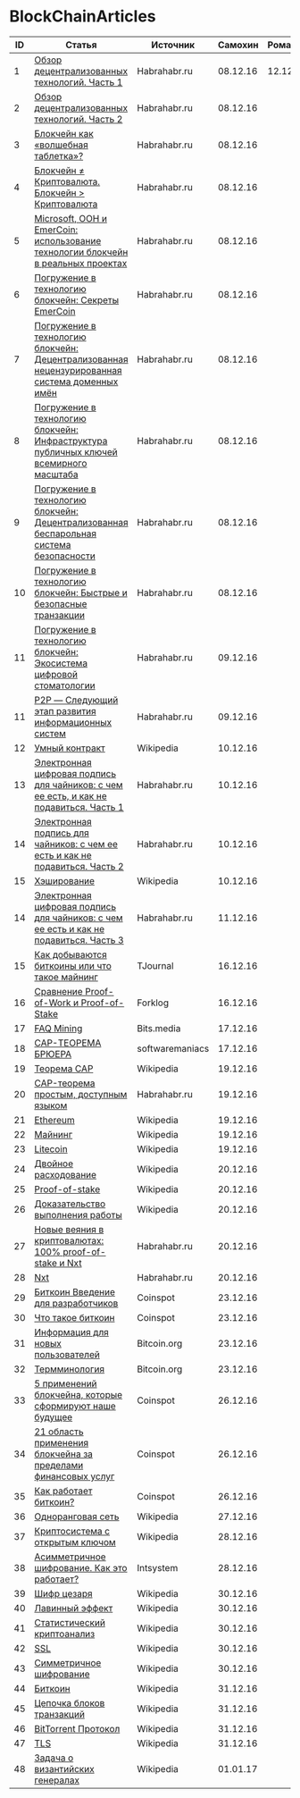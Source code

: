# BlockChainArticles

|   ID   | Статья | Источник| Самохин | Романов |
|--------|--------|---------|---------|---------|
|1|[Обзор децентрализованных технологий. Часть 1](https://habrahabr.ru/post/237765/)|Habrahabr.ru|08.12.16|12.12.16|
|2|[Обзор децентрализованных технологий. Часть 2](https://geektimes.ru/post/241426/)|Habrahabr.ru|08.12.16||
|3|[Блокчейн как «волшебная таблетка»?](https://habrahabr.ru/company/acronis/blog/309686/)|Habrahabr.ru|08.12.16||
|4|[Блокчейн ≠ Криптовалюта. Блокчейн > Криптовалюта](https://habrahabr.ru/post/313212/)|Habrahabr.ru|08.12.16||
|5|[Microsoft, ООН и EmerCoin: использование технологии блокчейн в реальных проектах](https://habrahabr.ru/company/microsoft/blog/310812/)|Habrahabr.ru|08.12.16||
|6|[Погружение в технологию блокчейн: Секреты EmerCoin](https://habrahabr.ru/company/microsoft/blog/311690/)|Habrahabr.ru|08.12.16||
|7|[Погружение в технологию блокчейн: Децентрализованная нецензурированная система доменных имён](https://habrahabr.ru/company/microsoft/blog/314368/)|Habrahabr.ru|08.12.16||
|8|[Погружение в технологию блокчейн: Инфраструктура публичных ключей всемирного масштаба](https://habrahabr.ru/company/microsoft/blog/316326/)|Habrahabr.ru|08.12.16||
|9|[Погружение в технологию блокчейн: Децентрализованная беспарольная система безопасности](https://habrahabr.ru/company/microsoft/blog/316864/)|Habrahabr.ru|08.12.16||
|10|[Погружение в технологию блокчейн: Быстрые и безопасные транзакции](https://habrahabr.ru/company/microsoft/blog/312308/)|Habrahabr.ru|08.12.16||
|11|[Погружение в технологию блокчейн: Экосистема цифровой стоматологии](https://habrahabr.ru/company/microsoft/blog/313130/)|Habrahabr.ru|09.12.16||
|11|[P2P — Следующий этап развития информационных систем](https://habrahabr.ru/post/239225/)|Habrahabr.ru|09.12.16||
|12|[Умный контракт](https://ru.wikipedia.org/wiki/%D0%A3%D0%BC%D0%BD%D1%8B%D0%B9_%D0%BA%D0%BE%D0%BD%D1%82%D1%80%D0%B0%D0%BA%D1%82)|Wikipedia|10.12.16||
|13|[Электронная цифровая подпись для чайников: с чем ее есть, и как не подавиться. Часть 1](https://habrahabr.ru/post/97066/)|Habrahabr.ru|10.12.16||
|14|[Электронная подпись для чайников: с чем ее есть и как не подавиться. Часть 2](https://habrahabr.ru/post/97283/)|Habrahabr.ru|10.12.16||
|15|[Хэширование](https://ru.wikipedia.org/wiki/%D0%A5%D0%B5%D1%88%D0%B8%D1%80%D0%BE%D0%B2%D0%B0%D0%BD%D0%B8%D0%B5)|Wikipedia|10.12.16||
|14|[Электронная цифровая подпись для чайников: с чем ее есть и как не подавиться. Часть 3](https://habrahabr.ru/post/98323/)|Habrahabr.ru|11.12.16||
|15|[Как добываются биткоины или что такое майнинг](https://tjournal.ru/p/bitcoin-mining)|TJournal|16.12.16||
|16|[Сравнение Proof-of-Work и Proof-of-Stake](http://forklog.com/comparing-pow-and-pos/)|Forklog|16.12.16||
|17|[FAQ Mining](https://bits.media/faq-mining/#whatsmining)|Bits.media|17.12.16||
|18|[CAP-ТЕОРЕМА БРЮЕРА](http://softwaremaniacs.org/blog/2010/01/31/brewers-cap-theorem/)|softwaremaniacs|17.12.16||
|19|[Теорема CAP](https://ru.wikipedia.org/wiki/%D0%A2%D0%B5%D0%BE%D1%80%D0%B5%D0%BC%D0%B0_CAP)|Wikipedia|19.12.16||
|20|[CAP-теорема простым, доступным языком](https://habrahabr.ru/post/130577/)|Habrahabr.ru|19.12.16||
|21|[Ethereum](https://ru.wikipedia.org/wiki/Ethereum)|Wikipedia|19.12.16||
|22|[Майнинг](https://ru.wikipedia.org/wiki/%D0%9C%D0%B0%D0%B9%D0%BD%D0%B8%D0%BD%D0%B3)|Wikipedia|19.12.16||
|23|[Litecoin](https://ru.wikipedia.org/wiki/Litecoin)|Wikipedia|19.12.16||
|24|[Двойное расходование](https://ru.wikipedia.org/wiki/%D0%94%D0%B2%D0%BE%D0%B9%D0%BD%D0%BE%D0%B5_%D1%80%D0%B0%D1%81%D1%85%D0%BE%D0%B4%D0%BE%D0%B2%D0%B0%D0%BD%D0%B8%D0%B5)|Wikipedia|20.12.16||
|25|[Proof-of-stake](https://ru.wikipedia.org/wiki/Proof-of-stake)|Wikipedia|20.12.16||
|26|[Доказательство выполнения работы](https://ru.wikipedia.org/wiki/%D0%94%D0%BE%D0%BA%D0%B0%D0%B7%D0%B0%D1%82%D0%B5%D0%BB%D1%8C%D1%81%D1%82%D0%B2%D0%BE_%D0%B2%D1%8B%D0%BF%D0%BE%D0%BB%D0%BD%D0%B5%D0%BD%D0%B8%D1%8F_%D1%80%D0%B0%D0%B1%D0%BE%D1%82%D1%8B)|Wikipedia|20.12.16||
|27|[Новые веяния в криптовалютах: 100% proof-of-stake и Nxt](https://habrahabr.ru/post/207120/)|Habrahabr.ru|20.12.16||
|28|[Nxt](https://ru.wikipedia.org/wiki/Nxt)|Habrahabr.ru|20.12.16||
|29|[Биткоин Введение для разработчиков](http://coinspot.io/technology/bitkojn-vvedenie-dlya-razrabotchikov-2/)|Сoinspot|23.12.16||
|30|[Что такое биткоин](http://coinspot.io/beginners/chto-takoe-bitcoin/)|Сoinspot|23.12.16||
|31|[Информация для новых пользователей](https://bitcoin.org/ru/how-it-works)|Bitcoin.org|23.12.16||
|32|[Термминология](https://bitcoin.org/ru/vocabulary)|Bitcoin.org|23.12.16||
|33|[5 применений блокчейна, которые сформируют наше будущее](http://coinspot.io/news/breaking-news/5-primenenij-blokchejna-kotorye-sformiruyut-nashe-budushhee/)|Сoinspot|26.12.16||
|34|[21 область применения блокчейна за пределами финансовых услуг](http://coinspot.io/news/breaking-news/21-oblast-primeneniya-blokchejna-za-predelami-finansovyh-uslug/)|Сoinspot|26.12.16||
|35|[Как работает биткоин?](http://coinspot.io/beginners/kak-proxodyat-bitkojn-tranzakcii/)|Сoinspot|26.12.16||
|36|[Одноранговая сеть](https://ru.wikipedia.org/wiki/%D0%9E%D0%B4%D0%BD%D0%BE%D1%80%D0%B0%D0%BD%D0%B3%D0%BE%D0%B2%D0%B0%D1%8F_%D1%81%D0%B5%D1%82%D1%8C)|Wikipedia|27.12.16||
|37|[Криптосистема с открытым ключом](https://ru.wikipedia.org/wiki/%D0%9A%D1%80%D0%B8%D0%BF%D1%82%D0%BE%D1%81%D0%B8%D1%81%D1%82%D0%B5%D0%BC%D0%B0_%D1%81_%D0%BE%D1%82%D0%BA%D1%80%D1%8B%D1%82%D1%8B%D0%BC_%D0%BA%D0%BB%D1%8E%D1%87%D0%BE%D0%BC)|Wikipedia|28.12.16||
|38|[Асимметричное шифрование. Как это работает?](https://intsystem.org/security/asymmetric-encryption-how-it-work/)|Intsystem|28.12.16||
|39|[Шифр цезаря](https://ru.wikipedia.org/wiki/%D0%A8%D0%B8%D1%84%D1%80_%D0%A6%D0%B5%D0%B7%D0%B0%D1%80%D1%8F)|Wikipedia|30.12.16||
|40|[Лавинный эффект](https://ru.wikipedia.org/wiki/%D0%9B%D0%B0%D0%B2%D0%B8%D0%BD%D0%BD%D1%8B%D0%B9_%D1%8D%D1%84%D1%84%D0%B5%D0%BA%D1%82)|Wikipedia|30.12.16||
|41|[Статистический криптоанализ](https://ru.wikipedia.org/wiki/%D0%A1%D1%82%D0%B0%D1%82%D0%B8%D1%81%D1%82%D0%B8%D1%87%D0%B5%D1%81%D0%BA%D0%B8%D0%B9_%D0%BA%D1%80%D0%B8%D0%BF%D1%82%D0%BE%D0%B0%D0%BD%D0%B0%D0%BB%D0%B8%D0%B7)|Wikipedia|30.12.16||
|42|[SSL](https://ru.wikipedia.org/wiki/SSL)|Wikipedia|30.12.16||
|43|[Симметричное шифрование](https://ru.wikipedia.org/wiki/%D0%A1%D0%B8%D0%BC%D0%BC%D0%B5%D1%82%D1%80%D0%B8%D1%87%D0%BD%D1%8B%D0%B5_%D0%BA%D1%80%D0%B8%D0%BF%D1%82%D0%BE%D1%81%D0%B8%D1%81%D1%82%D0%B5%D0%BC%D1%8B)|Wikipedia|30.12.16||
|44|[Биткоин](https://ru.wikipedia.org/wiki/%D0%91%D0%B8%D1%82%D0%BA%D0%BE%D0%B9%D0%BD)|Wikipedia|31.12.16||
|45|[Цепочка блоков транзакций](https://ru.wikipedia.org/wiki/%D0%A6%D0%B5%D0%BF%D0%BE%D1%87%D0%BA%D0%B0_%D0%B1%D0%BB%D0%BE%D0%BA%D0%BE%D0%B2_%D1%82%D1%80%D0%B0%D0%BD%D0%B7%D0%B0%D0%BA%D1%86%D0%B8%D0%B9)|Wikipedia|31.12.16||
|46|[BitTorrent Протокол](https://ru.wikipedia.org/wiki/BitTorrent_(%D0%BF%D1%80%D0%BE%D1%82%D0%BE%D0%BA%D0%BE%D0%BB))|Wikipedia|31.12.16||
|47|[TLS](https://ru.wikipedia.org/wiki/TLS)|Wikipedia|31.12.16||
|48|[Задача о византийских генералах](https://ru.wikipedia.org/wiki/%D0%97%D0%B0%D0%B4%D0%B0%D1%87%D0%B0_%D0%B2%D0%B8%D0%B7%D0%B0%D0%BD%D1%82%D0%B8%D0%B9%D1%81%D0%BA%D0%B8%D1%85_%D0%B3%D0%B5%D0%BD%D0%B5%D1%80%D0%B0%D0%BB%D0%BE%D0%B2)|Wikipedia|01.01.17||


